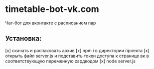 # timetable-bot-vk.com
Чат-бот для вконтакте с расписанием пар

## Установка:

[x] скачать и распаковать архив
[x] npm i в директории проекта
[x] открыть файл server.js и подставить токен доступа к странице вк в соответствующую переменную хардкодом
[x] node server.js

